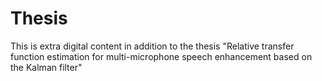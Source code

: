 # Thesis


This is extra digital content in addition to the thesis "Relative transfer function estimation for multi-microphone speech enhancement based on the Kalman filter" 
